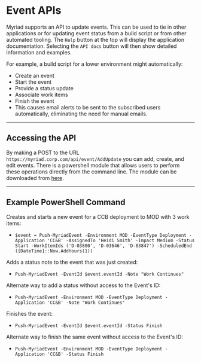 # Event APIs
Myriad supports an API to update events. This can be used to tie in other applications or for updating event status from a build script or from other automated tooling. The `Help` button at the top will display the application documentation. Selecting the `API docs` button will then show detailed information and examples.

For example, a build script for a lower environment might automatically:

* Create an event
* Start the event
* Provide a status update
* Associate work items
* Finish the event
* This causes email alerts to be sent to the subscribed users automatically, eliminating the need for manual emails.

---
## Accessing the API
By making a POST to the URL `https://myriad.corp.com/api/event/AddUpdate` you can add, create, and edit events. There is a powershell module that allows users to perform these operations directly from the command line. The module can be downloaded from [here](http://localhost:30648/Help/DownloadPSScript).

---
## Example PowerShell Command
Creates and starts a new event for a CCB deployment to MOD with 3 work items:
* `$event = Push-MyriadEvent -Environment MOD -EventType Deployment -Application 'CC&B' -AssignedTo 'Heidi Smith' -Impact Medium -Status Start -WorkItemIds ('D-03800', 'D-03646', 'D-03847') -ScheduledEnd ([DateTime]::Now.AddHours(1))`

Adds a status note to the event that was just created:
* `Push-MyriadEvent -EventId $event.eventId -Note "Work Continues"`

Alternate way to add a status without access to the Event's ID:
* `Push-MyriadEvent -Environment MOD -EventType Deployment -Application 'CC&B' -Note "Work Continues"`

Finishes the event:
* `Push-MyriadEvent -EventId $event.eventId -Status Finish`

Alternate way to finish the same event without access to the Event's ID:
* `Push-MyriadEvent -Environment MOD -EventType Deployment -Application 'CC&B' -Status Finish`